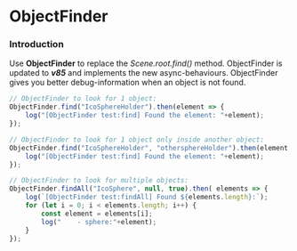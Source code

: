 # ObjectFinder
### Introduction
Use **ObjectFinder** to replace the *Scene.root.find()* method.
ObjectFinder is updated to ***v85*** and implements the new async-behaviours.
ObjectFinder gives you better debug-information when an object is not found.
```javascript
// ObjectFinder to look for 1 object:
ObjectFinder.find("IcoSphereHolder").then(element => {
	log("[ObjectFinder test:find] Found the element: "+element);
});

// ObjectFinder to look for 1 object only inside another object:
ObjectFinder.find("IcoSphereHolder", "othersphereHolder").then(element => {
	log("[ObjectFinder test:find] Found the element: "+element);
});

// ObjectFinder to look for multiple objects:
ObjectFinder.findAll("IcoSphere", null, true).then( elements => {
	log(`[ObjectFinder test:findAll] Found ${elements.length}:`);
	for (let i = 0; i < elements.length; i++) {
		const element = elements[i];
		log("    - sphere:"+element);
	}
});
```